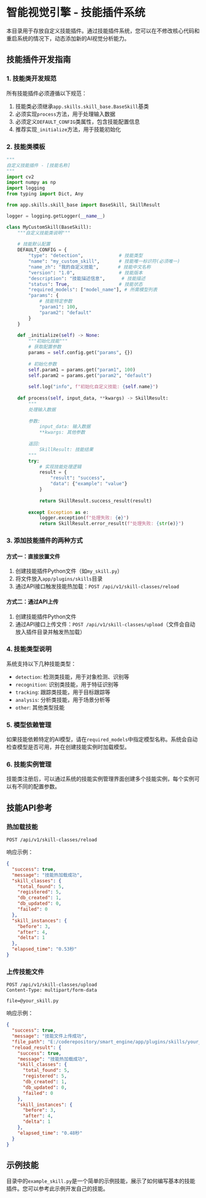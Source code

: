 # 智能视觉引擎 - 技能插件系统

本目录用于存放自定义技能插件。通过技能插件系统，您可以在不修改核心代码和重启系统的情况下，动态添加新的AI视觉分析能力。

## 技能插件开发指南

### 1. 技能类开发规范

所有技能插件必须遵循以下规范：

1. 技能类必须继承`app.skills.skill_base.BaseSkill`基类
2. 必须实现`process`方法，用于处理输入数据
3. 必须定义`DEFAULT_CONFIG`类属性，包含技能配置信息
4. 推荐实现`_initialize`方法，用于技能初始化

### 2. 技能类模板

```python
"""
自定义技能插件 - [技能名称]
"""
import cv2
import numpy as np
import logging
from typing import Dict, Any

from app.skills.skill_base import BaseSkill, SkillResult

logger = logging.getLogger(__name__)

class MyCustomSkill(BaseSkill):
    """自定义技能类说明"""
    
    # 技能默认配置
    DEFAULT_CONFIG = {
        "type": "detection",             # 技能类型
        "name": "my_custom_skill",       # 技能唯一标识符(必须唯一)
        "name_zh": "我的自定义技能",       # 技能中文名称
        "version": "1.0",                # 技能版本
        "description": "技能描述信息",      # 技能描述
        "status": True,                  # 技能状态
        "required_models": ["model_name"], # 所需模型列表
        "params": {
            # 技能特定参数
            "param1": 100,
            "param2": "default"
        }
    }
    
    def _initialize(self) -> None:
        """初始化技能"""
        # 获取配置参数
        params = self.config.get("params", {})
        
        # 初始化参数
        self.param1 = params.get("param1", 100)
        self.param2 = params.get("param2", "default")
        
        self.log("info", f"初始化自定义技能: {self.name}")
    
    def process(self, input_data, **kwargs) -> SkillResult:
        """
        处理输入数据
        
        参数:
            input_data: 输入数据
            **kwargs: 其他参数
                
        返回:
            SkillResult: 技能结果
        """
        try:
            # 实现技能处理逻辑
            result = {
                "result": "success",
                "data": {"example": "value"}
            }
            
            return SkillResult.success_result(result)
            
        except Exception as e:
            logger.exception(f"处理失败: {e}")
            return SkillResult.error_result(f"处理失败: {str(e)}")
```

### 3. 添加技能插件的两种方式

#### 方式一：直接放置文件

1. 创建技能插件Python文件（如`my_skill.py`）
2. 将文件放入`app/plugins/skills`目录
3. 通过API接口触发技能热加载：`POST /api/v1/skill-classes/reload`

#### 方式二：通过API上传

1. 创建技能插件Python文件
2. 通过API接口上传文件：`POST /api/v1/skill-classes/upload`（文件会自动放入插件目录并触发热加载）

### 4. 技能类型说明

系统支持以下几种技能类型：

- `detection`: 检测类技能，用于对象检测、识别等
- `recognition`: 识别类技能，用于特征识别等
- `tracking`: 跟踪类技能，用于目标跟踪等
- `analysis`: 分析类技能，用于场景分析等
- `other`: 其他类型技能

### 5. 模型依赖管理

如果技能依赖特定的AI模型，请在`required_models`中指定模型名称。系统会自动检查模型是否可用，并在创建技能实例时加载模型。

### 6. 技能实例管理

技能类注册后，可以通过系统的技能实例管理界面创建多个技能实例，每个实例可以有不同的配置参数。

## 技能API参考

### 热加载技能

```
POST /api/v1/skill-classes/reload
```

响应示例：
```json
{
  "success": true,
  "message": "技能热加载成功",
  "skill_classes": {
    "total_found": 5,
    "registered": 5,
    "db_created": 1,
    "db_updated": 0,
    "failed": 0
  },
  "skill_instances": {
    "before": 3,
    "after": 4,
    "delta": 1
  },
  "elapsed_time": "0.53秒"
}
```

### 上传技能文件

```
POST /api/v1/skill-classes/upload
Content-Type: multipart/form-data

file=@your_skill.py
```

响应示例：
```json
{
  "success": true,
  "message": "技能文件上传成功",
  "file_path": "E:/coderepository/smart_engine/app/plugins/skills/your_skill.py",
  "reload_result": {
    "success": true,
    "message": "技能热加载成功",
    "skill_classes": {
      "total_found": 5,
      "registered": 5,
      "db_created": 1,
      "db_updated": 0,
      "failed": 0
    },
    "skill_instances": {
      "before": 3,
      "after": 4,
      "delta": 1
    },
    "elapsed_time": "0.48秒"
  }
}
```

## 示例技能

目录中的`example_skill.py`是一个简单的示例技能，展示了如何编写基本的技能插件。您可以参考此示例开发自己的技能。 